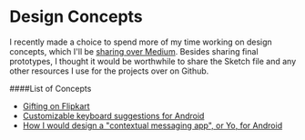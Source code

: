 # Design Concepts
I recently made a choice to spend more of my time working on design concepts, which I'll be [sharing over Medium](http://medium.com/@raveeshbhalla). Besides sharing final prototypes, I thought it would be worthwhile to share the Sketch file and any other resources I use for the projects over on Github.

####List of Concepts
- [Gifting on Flipkart](https://medium.com/@raveeshbhalla/concept-how-flipkart-can-get-social-3775583d57b6#.7cv9ya60l)
- [Customizable keyboard suggestions for Android](https://medium.com/@raveeshbhalla/concept-how-flipkart-can-get-social-3775583d57b6#.7cv9ya60l)
- [How I would design a "contextual messaging app", or Yo, for Android](https://medium.com/raveeshs-portfolio/how-i-would-design-a-contextual-messaging-app-or-a-yo-for-android-fcb2f9964a11#.gopdef9hy)
